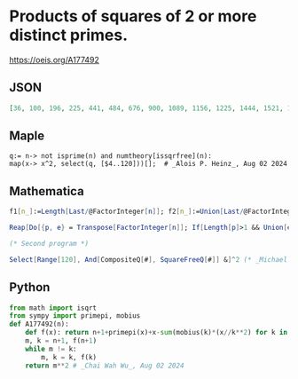 # Products of squares of 2 or more distinct primes\.
https://oeis.org/A177492
## JSON
```JSON
[36, 100, 196, 225, 441, 484, 676, 900, 1089, 1156, 1225, 1444, 1521, 1764, 2116, 2601, 3025, 3249, 3364, 3844, 4225, 4356, 4761, 4900, 5476, 5929, 6084, 6724, 7225, 7396, 7569, 8281, 8649, 8836, 9025, 10404, 11025, 11236, 12100, 12321, 12996, 13225, 13924]
```
## Maple
```Maple
q:= n-> not isprime(n) and numtheory[issqrfree](n):
map(x-> x^2, select(q, [$4..120]))[];  # _Alois P. Heinz_, Aug 02 2024
```
## Mathematica
```Mathematica
f1[n_]:=Length[Last/@FactorInteger[n]]; f2[n_]:=Union[Last/@FactorInteger[n]]; lst={};Do[If[f1[n]>1&&f2[n]=={2},AppendTo[lst,n]],{n,0,8!}];lst
```
```Mathematica
Reap[Do[{p, e} = Transpose[FactorInteger[n]]; If[Length[p]>1 && Union[e]=={2}, Sow[n]], {n, 13225}]][[2, 1]]
```
```Mathematica
(* Second program *)
```
```Mathematica
Select[Range[120], And[CompositeQ[#], SquareFreeQ[#]] &]^2 (* _Michael De Vlieger_, Aug 17 2023 *)
```
## Python
```Python
from math import isqrt
from sympy import primepi, mobius
def A177492(n):
    def f(x): return n+1+primepi(x)+x-sum(mobius(k)*(x//k**2) for k in range(1, isqrt(x)+1))
    m, k = n+1, f(n+1)
    while m != k:
        m, k = k, f(k)
    return m**2 # _Chai Wah Wu_, Aug 02 2024
```
